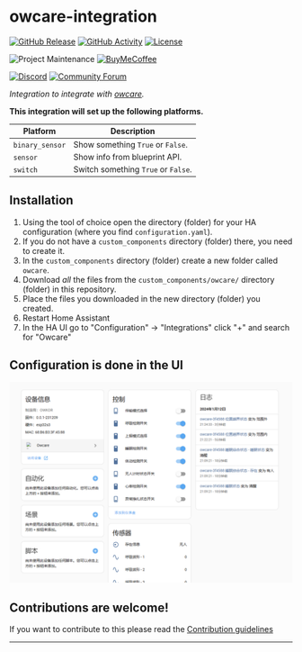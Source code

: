 # owcare-integration

[![GitHub Release][releases-shield]][releases]
[![GitHub Activity][commits-shield]][commits]
[![License][license-shield]](LICENSE)

![Project Maintenance][maintenance-shield]
[![BuyMeCoffee][buymecoffeebadge]][buymecoffee]

[![Discord][discord-shield]][discord]
[![Community Forum][forum-shield]][forum]

_Integration to integrate with [owcare][owcare]._

**This integration will set up the following platforms.**

Platform | Description
-- | --
`binary_sensor` | Show something `True` or `False`.
`sensor` | Show info from blueprint API.
`switch` | Switch something `True` or `False`.

## Installation

1. Using the tool of choice open the directory (folder) for your HA configuration (where you find `configuration.yaml`).
1. If you do not have a `custom_components` directory (folder) there, you need to create it.
1. In the `custom_components` directory (folder) create a new folder called `owcare`.
1. Download _all_ the files from the `custom_components/owcare/` directory (folder) in this repository.
1. Place the files you downloaded in the new directory (folder) you created.
1. Restart Home Assistant
1. In the HA UI go to "Configuration" -> "Integrations" click "+" and search for "Owcare"

## Configuration is done in the UI

![设备截图1](docs/ha_device0.png)

## Contributions are welcome!

If you want to contribute to this please read the [Contribution guidelines](CONTRIBUTING.md)

***

[owcare]: https://github.com/zomco/owcare
[buymecoffee]: https://www.buymeacoffee.com/zomco
[buymecoffeebadge]: https://img.shields.io/badge/buy%20me%20a%20coffee-donate-yellow.svg?style=for-the-badge
[commits-shield]: https://img.shields.io/github/commit-activity/y/zomco/owcare-integration.svg?style=for-the-badge
[commits]: https://github.com/zomco/owcare-integration/commits/main
[discord]: https://discord.gg/Qa5fW2R
[discord-shield]: https://img.shields.io/discord/330944238910963714.svg?style=for-the-badge
[forum-shield]: https://img.shields.io/badge/community-forum-brightgreen.svg?style=for-the-badge
[forum]: https://community.home-assistant.io/
[license-shield]: https://img.shields.io/github/license/zomco/owcare-integration.svg?style=for-the-badge
[maintenance-shield]: https://img.shields.io/badge/maintainer-%40zomco-blue.svg?style=for-the-badge
[releases-shield]: https://img.shields.io/github/release/zomco/owcare-integration.svg?style=for-the-badge
[releases]: https://github.com/zomco/owcare-integration/releases
